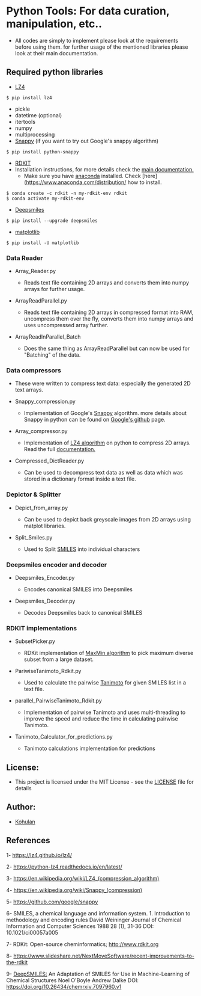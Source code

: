 # Python Tools: For data curation, manipulation, etc..
- All codes are simply to implement please look at the requirements before using them. for further usage of the mentioned libraries please look at their main documentation.

## Required python libraries
 - [LZ4](https://lz4.github.io/lz4/)
 ```
 $ pip install lz4
 ```
 
 - pickle
 - datetime (optional)
 - itertools
 - numpy
 - multiprocessing
 - [Snappy](https://github.com/google/snappy) (if you want to try out Google's snappy algorithm)
 ```
 $ pip install python-snappy
 ```
 - [RDKIT](https://www.rdkit.org)
  - Installation instructions, for more details check the [main documentation.](https://www.rdkit.org/docs/Install.html)
    - Make sure you have [anaconda](https://www.anaconda.com) installed. Check [here](https://www.anaconda.com/distribution/ how to install.
  ```
  $ conda create -c rdkit -n my-rdkit-env rdkit
  $ conda activate my-rdkit-env
  ```
  - [Deepsmiles](https://chemrxiv.org/articles/DeepSMILES_An_Adaptation_of_SMILES_for_Use_in_Machine-Learning_of_Chemical_Structures/7097960/1)
  ```
  $ pip install --upgrade deepsmiles
  ```
  - [matplotlib](https://matplotlib.org)
  ```
  $ pip install -U matplotlib
  ```
  
  
### Data Reader
- Array_Reader.py
  - Reads text file containing 2D arrays and converts them into numpy arrays for further usage.

- ArrayReadParallel.py
  - Reads text file containing 2D arrays in compressed format into RAM, uncompress them over the fly, converts them into numpy arrays and uses uncompressed array further.

- ArrayReadInParallel_Batch
  - Does the same thing as ArrayReadParallel but can now be used for "Batching" of the data.

### Data compressors
- These were written to compress text data: especially the generated 2D text arrays.
- Snappy_compression.py
  -  Implementation of Google's [Snappy](https://en.wikipedia.org/wiki/Snappy_(compression)) algorithm. more details about Snappy in python can be found on [Google's github](https://github.com/google/snappy) page.

- Array_compressor.py
  - Implementation of [LZ4 algorithm](https://en.wikipedia.org/wiki/LZ4_(compression_algorithm)) on python to compress 2D arrays. Read the full [documentation.](https://lz4.github.io/lz4/)

- Compressed_DictReader.py
  - Can be used to decompress text data as well as data which was stored in a dictionary format inside a text file.

### Depictor & Splitter
- Depict_from_array.py
  -  Can be used to depict back greyscale images from 2D arrays using matplot libraries.

- Split_Smiles.py
  - Used to Split [SMILES](https://en.wikipedia.org/wiki/Simplified_molecular-input_line-entry_system) into individual characters
  
### Deepsmiles encoder and decoder
- Deepsmiles_Encoder.py
  - Encodes canonical SMILES into Deepsmiles

- Deepsmiles_Decoder.py
  - Decodes Deepsmiles back to canonical SMILES

### RDKIT implementations
- SubsetPicker.py
  - RDKit implementation of [MaxMin algorithm](http://rdkit.blogspot.com/2017/11/revisting-maxminpicker.html) to pick maximum diverse subset from a large dataset.

- PariwiseTanimoto_Rdkit.py
  - Used to calculate the pairwise [Tanimoto](https://en.wikipedia.org/wiki/Jaccard_index) for given SMILES list in a text file.

- parallel_PairwiseTanimoto_Rdkit.py
  - Implementation of pairwise Tanimoto and uses multi-threading to improve the speed and reduce the time in calculating pairwise Tanimoto.

- Tanimoto_Calculator_for_predictions.py
  - Tanimoto calculations implementation for predictions


## License:
- This project is licensed under the MIT License - see the [LICENSE](https://github.com/Kohulan/Decimer-Python/blob/master/LICENSE) file for details

## Author:
- [Kohulan](github.com/Kohulan)

## References
1- https://lz4.github.io/lz4/

2- https://python-lz4.readthedocs.io/en/latest/

3- https://en.wikipedia.org/wiki/LZ4_(compression_algorithm)

4- https://en.wikipedia.org/wiki/Snappy_(compression)

5- https://github.com/google/snappy

6- SMILES, a chemical language and information system. 1. Introduction to methodology and encoding rules
David Weininger
Journal of Chemical Information and Computer Sciences 1988 28 (1), 31-36
DOI: 10.1021/ci00057a005

7- RDKit: Open-source cheminformatics; http://www.rdkit.org

8- https://www.slideshare.net/NextMoveSoftware/recent-improvements-to-the-rdkit

9- [DeepSMILES:](https://github.com/nextmovesoftware/deepsmiles) An Adaptation of SMILES for Use in Machine-Learning of Chemical Structures
Noel O'Boyle Andrew Dalke
DOI: https://doi.org/10.26434/chemrxiv.7097960.v1


